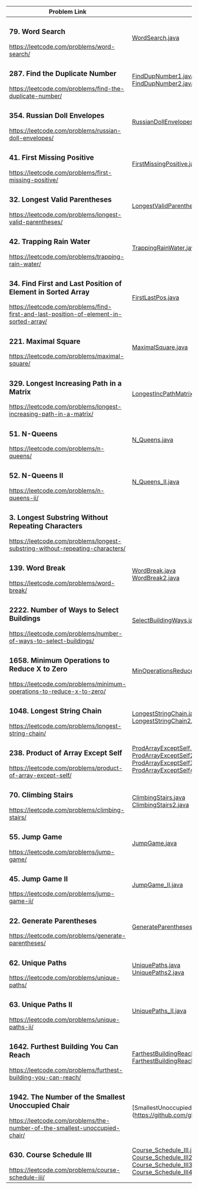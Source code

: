 |  Problem Link | Solution |
| ------------- | ------------- |
| <h3> 79. Word Search </h3> https://leetcode.com/problems/word-search/ | [WordSearch.java](https://github.com/gbhat/leetcode/blob/main/src/WordSearch.java) | 
| <h3> 287. Find the Duplicate Number </h3> https://leetcode.com/problems/find-the-duplicate-number/ | [FindDupNumber1.java](https://github.com/gbhat/leetcode/blob/main/src/FindDupNumber1.java) <br> [FindDupNumber2.java](https://github.com/gbhat/leetcode/blob/main/src/FindDupNumber2.java) | 
| <h3> 354. Russian Doll Envelopes </h3> https://leetcode.com/problems/russian-doll-envelopes/ | [RussianDollEnvelopes.java](https://github.com/gbhat/leetcode/blob/main/src/RussianDollEnvelopes.java) | 
| <h3> 41. First Missing Positive </h3> https://leetcode.com/problems/first-missing-positive/ | [FirstMissingPositive.java ](https://github.com/gbhat/leetcode/blob/main/src/FirstMissingPositive.java) | 
| <h3> 32. Longest Valid Parentheses </h3> https://leetcode.com/problems/longest-valid-parentheses/ | [LongestValidParentheses.java](https://github.com/gbhat/leetcode/blob/main/src/LongestValidParentheses.java) | 
| <h3> 42. Trapping Rain Water </h3> https://leetcode.com/problems/trapping-rain-water/ | [TrappingRainWater.java](https://github.com/gbhat/leetcode/blob/main/src/TrappingRainWater.java) | 
| <h3> 34. Find First and Last Position of Element in Sorted Array </h3> https://leetcode.com/problems/find-first-and-last-position-of-element-in-sorted-array/ | [FirstLastPos.java](https://github.com/gbhat/leetcode/blob/main/src/FirstLastPos.java) | 
| <h3> 221. Maximal Square </h3> https://leetcode.com/problems/maximal-square/ | [MaximalSquare.java ](https://github.com/gbhat/leetcode/blob/main/src/MaximalSquare.java) | 
| <h3> 329. Longest Increasing Path in a Matrix </h3> https://leetcode.com/problems/longest-increasing-path-in-a-matrix/ | [LongestIncPathMatrix.java](https://github.com/gbhat/leetcode/blob/main/src/LongestIncPathMatrix.java)  | 
| <h3> 51. N-Queens </h3> https://leetcode.com/problems/n-queens/ | [N_Queens.java](https://github.com/gbhat/leetcode/blob/main/src/N_Queens.java) | 
| <h3> 52. N-Queens II </h3> https://leetcode.com/problems/n-queens-ii/ | [N_Queens_II.java](https://github.com/gbhat/leetcode/blob/main/src/N_Queens_II.java) | 
| <h3> 3. Longest Substring Without Repeating Characters </h3> https://leetcode.com/problems/longest-substring-without-repeating-characters/ | []() | 
| <h3> 139. Word Break </h3> https://leetcode.com/problems/word-break/ | [WordBreak.java](https://github.com/gbhat/leetcode/blob/main/src/WordBreak.java) <br> [WordBreak2.java](https://github.com/gbhat/leetcode/blob/main/src/WordBreak2.java) | 
| <h3> 2222. Number of Ways to Select Buildings </h3> https://leetcode.com/problems/number-of-ways-to-select-buildings/ | [SelectBuildingWays.java](https://github.com/gbhat/leetcode/blob/main/src/SelectBuildingWays.java) | 
| <h3> 1658. Minimum Operations to Reduce X to Zero </h3> https://leetcode.com/problems/minimum-operations-to-reduce-x-to-zero/ | [MinOperationsReduceZero.java](https://github.com/gbhat/leetcode/blob/main/src/MinOperationsReduceZero.java) | 
| <h3> 1048. Longest String Chain </h3> https://leetcode.com/problems/longest-string-chain/ | [LongestStringChain.java](https://github.com/gbhat/leetcode/blob/main/src/LongestStringChain.java) <br> [LongestStringChain2.java](https://github.com/gbhat/leetcode/blob/main/src/LongestStringChain2.java) | 
| <h3> 238. Product of Array Except Self </h3> https://leetcode.com/problems/product-of-array-except-self/ | [ProdArrayExceptSelf.java](https://github.com/gbhat/leetcode/blob/main/src/ProdArrayExceptSelf.java) <br> [ProdArrayExceptSelf2.java](https://github.com/gbhat/leetcode/blob/main/src/ProdArrayExceptSelf2.java) <br> [ProdArrayExceptSelf3.java](https://github.com/gbhat/leetcode/blob/main/src/ProdArrayExceptSelf3.java) <br> [ProdArrayExceptSelf4.java](https://github.com/gbhat/leetcode/blob/main/src/ProdArrayExceptSelf4.java) | 
| <h3> 70. Climbing Stairs </h3> https://leetcode.com/problems/climbing-stairs/ | [ClimbingStairs.java](https://github.com/gbhat/leetcode/blob/main/src/ClimbingStairs.java) <br> [ClimbingStairs2.java](https://github.com/gbhat/leetcode/blob/main/src/ClimbingStairs2.java) | 
| <h3> 55. Jump Game </h3> https://leetcode.com/problems/jump-game/ | [JumpGame.java](https://github.com/gbhat/leetcode/blob/main/src/JumpGame.java) | 
| <h3> 45. Jump Game II </h3> https://leetcode.com/problems/jump-game-ii/ | [JumpGame_II.java](https://github.com/gbhat/leetcode/blob/main/src/JumpGame_II.java) | 
| <h3> 22. Generate Parentheses </h3> https://leetcode.com/problems/generate-parentheses/ | [GenerateParentheses.java](https://github.com/gbhat/leetcode/blob/main/src/GenerateParentheses.java) | 
| <h3> 62. Unique Paths </h3> https://leetcode.com/problems/unique-paths/ | [UniquePaths.java](https://github.com/gbhat/leetcode/blob/main/src/UniquePaths.java) <br> [UniquePaths2.java](https://github.com/gbhat/leetcode/blob/main/src/UniquePaths2.java) | 
| <h3> 63. Unique Paths II </h3> https://leetcode.com/problems/unique-paths-ii/ | [UniquePaths_II.java](https://github.com/gbhat/leetcode/blob/main/src/UniquePaths_II.java) | 
| <h3> 1642. Furthest Building You Can Reach </h3> https://leetcode.com/problems/furthest-building-you-can-reach/ | [FarthestBuildingReach.java](https://github.com/gbhat/leetcode/blob/main/src/FarthestBuildingReach.java) <br> [FarthestBuildingReach2.java](https://github.com/gbhat/leetcode/blob/main/src/FarthestBuildingReach2.java) | 
| <h3> 1942. The Number of the Smallest Unoccupied Chair  </h3> https://leetcode.com/problems/the-number-of-the-smallest-unoccupied-chair/ | [SmallestUnoccupiedChair.java] (https://github.com/gbhat/leetcode/blob/main/src/SmallestUnoccupiedChair.java) |
| <h3>  630. Course Schedule III </h3> https://leetcode.com/problems/course-schedule-iii/ | [Course_Schedule_III.java](https://github.com/gbhat/leetcode/blob/main/src/Course_Schedule_III.java) <br> [Course_Schedule_III2.java](https://github.com/gbhat/leetcode/blob/main/src/Course_Schedule_III2.java) <br> [Course_Schedule_III3.java](https://github.com/gbhat/leetcode/blob/main/src/Course_Schedule_III3.java) <br> [Course_Schedule_III4.java](https://github.com/gbhat/leetcode/blob/main/src/Course_Schedule_III4.java) |


